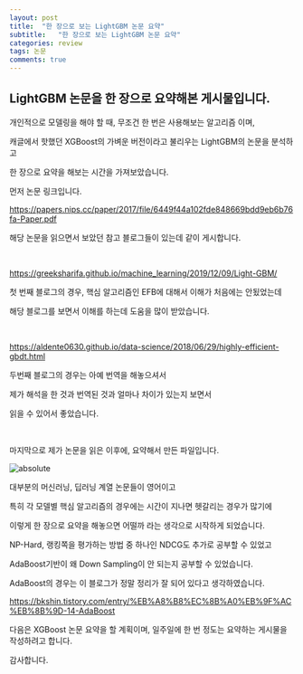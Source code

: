 ```yaml
---
layout: post
title:  "한 장으로 보는 LightGBM 논문 요약"
subtitle:   "한 장으로 보는 LightGBM 논문 요약"
categories: review
tags: 논문
comments: true
---
```


## LightGBM 논문을 한 장으로 요약해본 게시물입니다.

개인적으로 모델링을 해야 할 때, 무조건 한 번은 사용해보는 알고리즘 이며,

캐글에서 핫했던 XGBoost의 가벼운 버전이라고 불리우는 LightGBM의 논문을 분석하고

한 장으로 요약을 해보는 시간을 가져보았습니다.

먼저 논문 링크입니다.

<https://papers.nips.cc/paper/2017/file/6449f44a102fde848669bdd9eb6b76fa-Paper.pdf>

해당 논문을 읽으면서 보았던 참고 블로그들이 있는데 같이 게시합니다.

<br/>

<https://greeksharifa.github.io/machine_learning/2019/12/09/Light-GBM/>

첫 번째 블로그의 경우, 핵심 알고리즘인 EFB에 대해서 이해가 처음에는 안됬었는데

해당 블로그를 보면서 이해를 하는데 도움을 많이 받았습니다.

<br/>

<https://aldente0630.github.io/data-science/2018/06/29/highly-efficient-gbdt.html>

두번째 블로그의 경우는 아예 번역을 해놓으셔서 

제가 해석을 한 것과 번역된 것과 얼마나 차이가 있는지 보면서

읽을 수 있어서 좋았습니다.

<br/>

마지막으로 제가 논문을 읽은 이후에, 요약해서 만든 파일입니다.

<img data-action="zoom" src='{{ "/assets/img/one_picture/lgbm/한장lgbm.jpg" | relative_url }}' alt='absolute'>

대부분의 머신러닝, 딥러닝 계열 논문들이 영어이고

특히 각 모델별 핵심 알고리즘의 경우에는 시간이 지나면 헷갈리는 경우가 많기에

이렇게 한 장으로 요약을 해놓으면 어떨까 라는 생각으로 시작하게 되었습니다.

NP-Hard, 랭킹쪽을 평가하는 방법 중 하나인 NDCG도 추가로 공부할 수 있었고

AdaBoost기반이 왜 Down Sampling이 안 되는지 공부할 수 있었습니다.

AdaBoost의 경우는 이 블로그가 정말 정리가 잘 되어 있다고 생각하였습니다.

<https://bkshin.tistory.com/entry/%EB%A8%B8%EC%8B%A0%EB%9F%AC%EB%8B%9D-14-AdaBoost>

다음은 XGBoost 논문 요약을 할 계획이며, 일주일에 한 번 정도는 요약하는 게시물을 작성하려고 합니다.

감사합니다.

